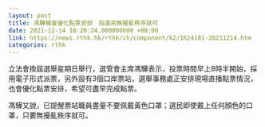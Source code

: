 ```yaml
---
layout: post
title: 馮驊稱會優化點票安排　指選民無擾亂秩序就可
date: 2021-12-14 18:20:24.000000000 +08:00
link: https://news.rthk.hk/rthk/ch/component/k2/1624181-20211214.htm
categories: rthk
---
```


立法會換屆選舉星期日舉行，選管會主席馮驊表示，投票時間早上8時半開始，採用電子形式派票，另外設有3個口岸票站，選舉事務處正安排現場直播點票情況，也會優化點票安排，希望可盡早完成點票。

馮驊又說，已提醒票站職員盡量不要佩戴黃色口罩；選民即使戴上任何顏色的口罩，只要無擾亂秩序就可。
